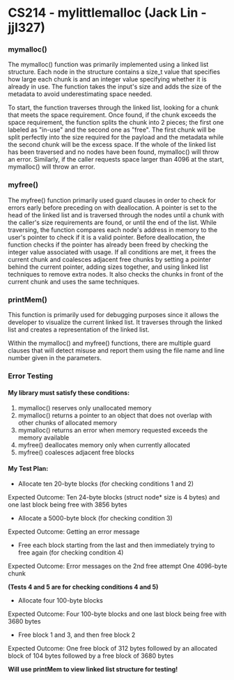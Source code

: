# CS214 - mylittlemalloc (Jack Lin - jjl327)
### mymalloc()
The mymalloc() function was primarily implemented using a linked list structure. Each node in the structure contains a size_t value that specifies how large each chunk is and an integer value specifying whether it is already in use. The function takes the input's size and adds the size of the metadata to avoid underestimating space needed.

To start, the function traverses through the linked list, looking for a chunk that meets the space requirement. Once found, if the chunk exceeds the space requirement, the function splits the chunk into 2 pieces; the first one labeled as "in-use" and the second one as "free". The first chunk will be split perfectly into the size required for the payload and the metadata while the second chunk will be the excess space. If the whole of the linked list has been traversed and no nodes have been found, mymalloc() will throw an error. Similarly, if the caller requests space larger than 4096 at the start, mymalloc() will throw an error.

### myfree()
The myfree() function primarily used guard clauses in order to check for errors early before preceding on with deallocation. A pointer is set to the head of the linked list and is traversed through the nodes until a chunk with the caller's size requirements are found, or until the end of the list. While traversing, the function compares each node's address in memory to the user's pointer to check if it is a valid pointer. Before deallocation, the function checks if the pointer has already been freed by checking the integer value associated with usage. If all conditions are met, it frees the current chunk and coalesces adjacent free chunks by setting a pointer behind the current pointer, adding sizes together, and using linked list techniques to remove extra nodes. It also checks the chunks in front of the current chunk and uses the same techniques.

### printMem()
This function is primarily used for debugging purposes since it allows the developer to visualize the current linked list. It traverses through the linked list and creates a representation of the linked list.

Within the mymalloc() and myfree() functions, there are multiple guard clauses that will detect misuse and report them using the file name and line number given in the parameters.
### Error Testing
#### My library must satisfy these conditions:
1. mymalloc() reserves only unallocated memory
2. mymalloc() returns a pointer to an object that does not overlap with other chunks of allocated memory
3. mymalloc() returns an error when memory requested exceeds the memory available
4. myfree() deallocates memory only when currently allocated
5. myfree() coalesces adjacent free blocks
#### My Test Plan:
* Allocate ten 20-byte blocks (for checking conditions 1 and 2)

Expected Outcome:
Ten 24-byte blocks (struct node* size is 4 bytes) and one last block being free with 3856 bytes

* Allocate a 5000-byte block (for checking condition 3)

Expected Outcome:
Getting an error message

* Free each block starting from the last and then immediately trying to free again (for checking condition 4)

Expected Outcome:
Error messages on the 2nd free attempt
One 4096-byte chunk

**(Tests 4 and 5 are for checking conditions 4 and 5)**

* Allocate four 100-byte blocks

Expected Outcome:
Four 100-byte blocks and one last block being free with 3680 bytes

* Free block 1 and 3, and then free block 2

Expected Outcome:
One free block of 312 bytes followed by an allocated block of 104 bytes followed by a free block of 3680 bytes

**Will use printMem to view linked list structure for testing!**
